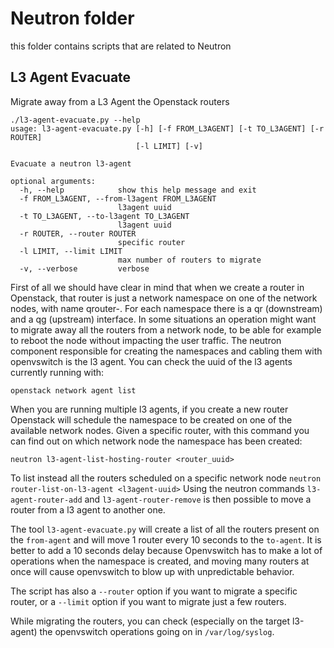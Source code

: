 # Neutron folder

this folder contains scripts that are related to Neutron

## L3 Agent Evacuate

Migrate away from a L3 Agent the Openstack routers

```
./l3-agent-evacuate.py --help
usage: l3-agent-evacuate.py [-h] [-f FROM_L3AGENT] [-t TO_L3AGENT] [-r ROUTER]
                            [-l LIMIT] [-v]

Evacuate a neutron l3-agent

optional arguments:
  -h, --help            show this help message and exit
  -f FROM_L3AGENT, --from-l3agent FROM_L3AGENT
                        l3agent uuid
  -t TO_L3AGENT, --to-l3agent TO_L3AGENT
                        l3agent uuid
  -r ROUTER, --router ROUTER
                        specific router
  -l LIMIT, --limit LIMIT
                        max number of routers to migrate
  -v, --verbose         verbose
```

First of all we should have clear in mind that when we create a router in
Openstack, that router is just a network namespace on one of the network nodes,
with name qrouter-<uuid>. For each namespace there is a qr (downstream) and a
qg (upstream) interface. In some situations an operation might want to migrate
away all the routers from a network node, to be able for example to reboot the
node without impacting the user traffic. The neutron component responsible for
creating the namespaces and cabling them with openvswitch is the l3 agent. You
can check the uuid of the l3 agents currently running with:

``` openstack network agent list ```

When you are running multiple l3 agents, if you create a new router Openstack
will schedule the namespace to be created on one of the available network
nodes. Given a specific router, with this command you can find out on which
network node the namespace has been created:
```
neutron l3-agent-list-hosting-router <router_uuid>
```

To list instead all the routers scheduled on a specific network node ```
neutron router-list-on-l3-agent <l3agent-uuid> ``` Using the neutron commands
`l3-agent-router-add` and `l3-agent-router-remove` is then possible to move a
router from a l3 agent to another one.

The tool `l3-agent-evacuate.py` will create a list of all the routers present
on the `from-agent` and will move 1 router every 10 seconds to the `to-agent`.
It is better to add a 10 seconds delay because Openvswitch has to make a lot of
operations when the namespace is created, and moving many routers at once will
cause openvswitch to blow up with unpredictable behavior.

The script has also a `--router` option if you want to migrate a specific
router, or a `--limit` option if you want to migrate just a few routers.

While migrating the routers, you can check (especially on the target l3-agent)
the openvswitch operations going on in `/var/log/syslog`.

